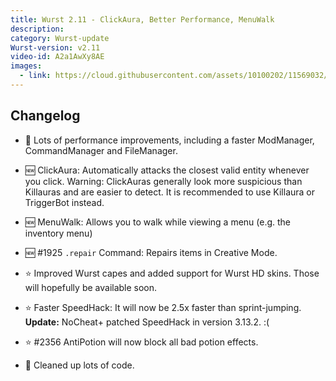 ```yaml
---
title: Wurst 2.11 - ClickAura, Better Performance, MenuWalk
description:
category: Wurst-update
Wurst-version: v2.11
video-id: A2a1AwXy8AE
images:
  - link: https://cloud.githubusercontent.com/assets/10100202/11569032/c2bd1dc4-99ef-11e5-9b85-3e0bdc6de643.jpg
---
```

## Changelog

- :rocket: Lots of performance improvements, including a faster ModManager, CommandManager and FileManager.

- :new: ClickAura: Automatically attacks the closest valid entity whenever you click. Warning: ClickAuras generally look more suspicious than Killauras and are easier to detect. It is recommended to use Killaura or TriggerBot instead.

- :new: MenuWalk: Allows you to walk while viewing a menu (e.g. the inventory menu)

- :new: #1925 `.repair` Command: Repairs items in Creative Mode.

- :star: Improved Wurst capes and added support for Wurst HD skins. Those will hopefully be available soon.

<!--read more-->

- :star: Faster SpeedHack: It will now be 2.5x faster than sprint-jumping. **Update:** NoCheat+ patched SpeedHack in version 3.13.2. :(

- :star: #2356 AntiPotion will now block all bad potion effects.

- :gem: Cleaned up lots of code.
